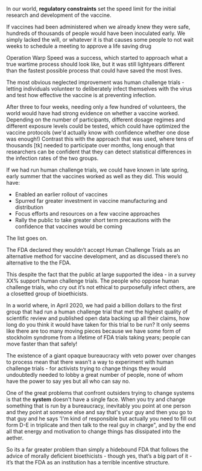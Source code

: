 

In our world, **regulatory constraints** set the speed limit for the initial research and development of the vaccine. 

If vaccines had been administered when we already knew they were safe, hundreds of thousands of people would have been inoculated early. We simply lacked the will, or whatever it is that causes some people to not wait weeks to schedule a meeting to approve a life saving drug

Operation Warp Speed was a success, which started to approach what a true wartime process should look like, but it was still lightyears different than the fastest possible process that could have saved the most lives.

The most obvious neglected improvement was human challenge trials - letting individuals volunteer to deliberately infect themselves with the virus and test how effective the vaccine is at preventing infection.

After three to four weeks, needing only a few hundred of volunteers, the world would have had strong evidence on whether a vaccine worked. Depending on the number of participants, different dosage regimes and different exposure levels could be tested, which could have optimized the vaccine protocols (we'd actually know with confidence whether one dose was enough!) Contrast this with the approach that was used, where tens of thousands [tk] needed to participate over months, long enough that researchers can be confident that they can detect statistical differences in the infection rates of the two groups. 

If we had run human challenge trials, we could have known in late spring, early summer that the vaccines worked as well as they did. This would have:

*   Enabled an earlier rollout of vaccines
*   Spurred far greater investment in vaccine manufacturing and distribution
*   Focus efforts and resources on a few vaccine approaches
*   Rally the public to take greater short term precautions with the confidence that vaccines would be coming

The list goes on.

The FDA declared they wouldn’t accept Human Challenge Trials as an alternative method for vaccine development, and as discussed there’s no alternative to the the FDA. 

This despite the fact that the public at large supported the idea - in a survey XX% support human challenge trials. The people who oppose human challenge trials, who cry out it’s not ethical to purposefully infect others, are a closetted group of bioethicists.

In a world where, in April 2020, we had paid a billion dollars to the first group that had run a human challenge trial that met the highest quality of scientific review and published open data backing up all their claims, how long do you think it would have taken for this trial to be run? It only seems like there are too many moving pieces because we have some form of stockholm syndrome from a lifetime of FDA trials taking years; people can move faster than that safely!

The existence of a giant opaque bureaucracy with veto power over changes to process mean that there wasn't a way to experiment with human challenge trials - for activists trying to change things they would undoubtedly needed to lobby a great number of people, none of whom have the power to say yes but all who can say no.

One of the great problems that confront outsiders trying to change systems is that the **system** doesn't have a single face. When you try and change something that is run by a bureaucracy, inevitably you point at one person and they point at someone else and say that's your guy and then you go to that guy and he says 'I'm kind of responsible but actually you need to fill out form D-E in triplicate and then talk to the real guy in charge", and by the end all that energy and motivation to change things has dissipated into the aether.

So its a far greater problem than simply a hidebound FDA that follows the advice of morally deficient bioethicists - though yes, that’s a big part of it - it’s that the FDA as an institution has a terrible incentive structure.
